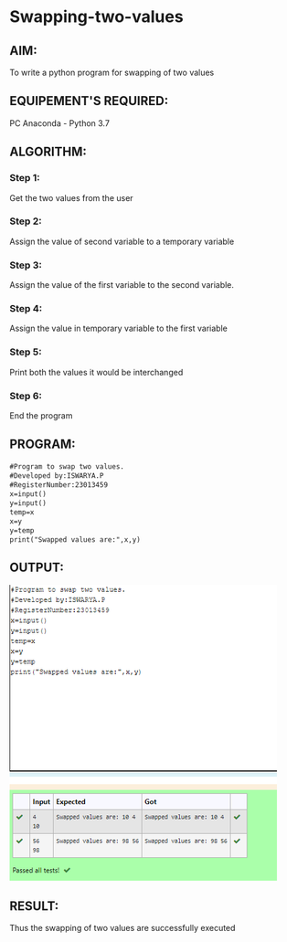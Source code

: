 # Swapping-two-values
## AIM:
To write a python program for swapping of two values
## EQUIPEMENT'S REQUIRED: 
PC
Anaconda - Python 3.7
## ALGORITHM: 
### Step 1:
Get the two values from the user
### Step 2: 
Assign the value of second variable to a temporary variable 
### Step 3: 
Assign the value of the first variable to the second variable.
### Step 4:  
Assign the value in temporary variable to the first variable
### Step 5: 
Print both the values it would be interchanged
### Step 6: 
End the program

## PROGRAM:
```
#Program to swap two values.
#Developed by:ISWARYA.P
#RegisterNumber:23013459
x=input()
y=input()
temp=x
x=y
y=temp
print("Swapped values are:",x,y)

```

## OUTPUT:
![Alt text](SWAP.png)


## RESULT:
Thus the swapping of two values are successfully executed



